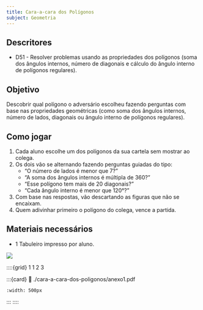 ```yaml
---
title: Cara-a-cara dos Polígonos
subject: Geometria
---
```



## Descritores

* D51 - Resolver problemas usando as propriedades dos polígonos (soma dos ângulos internos, número de diagonais e cálculo do ângulo interno de polígonos regulares).

## Objetivo

Descobrir qual polígono o adversário escolheu fazendo perguntas com base nas propriedades geométricas (como soma dos ângulos internos, número de lados, diagonais ou ângulo interno de polígonos regulares).

## Como jogar

1. Cada aluno escolhe um dos polígonos da sua cartela sem mostrar ao colega.
2. Os dois vão se alternando fazendo perguntas guiadas do tipo:
   * “O número de lados é menor que 7?”
   * “A soma dos ângulos internos é múltipla de 360?”
   * “Esse polígono tem mais de 20 diagonais?”
   * “Cada ângulo interno é menor que 120°?”
3. Com base nas respostas, vão descartando as figuras que não se encaixam.
4. Quem adivinhar primeiro o polígono do colega, vence a partida.

## Materiais necessários

* 1 Tabuleiro impresso por aluno.

[![](https://badgen.net/badge/Download/ZIP)](./cara-a-cara-dos-poligonos/tudo.zip)

::::{grid} 1 1 2 3

:::{card}
:link: ./cara-a-cara-dos-poligonos/anexo1.pdf
```{image} ./cara-a-cara-dos-poligonos/anexo1.png
:width: 500px
```
:::
::::